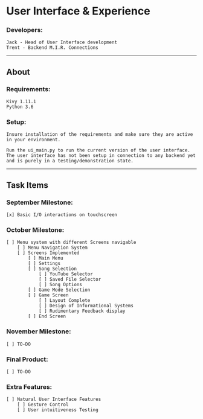 # User Interface & Experience

### Developers:
    Jack - Head of User Interface development
    Trent - Backend M.I.R. Connections

---
## About
### Requirements:
    Kivy 1.11.1
    Python 3.6
### Setup:
    Insure installation of the requirements and make sure they are active in your environment.
    
    Run the ui_main.py to run the current version of the user interface. The user interface has not been setup in connection to any backend yet and is purely in a testing/demonstration state.

---
## Task Items

### September Milestone:
    [x] Basic I/O interactions on touchscreen 

### October Milestone:
    [ ] Menu system with different Screens navigable
        [ ] Menu Navigation System
        [ ] Screens Implemented
            [ ] Main Menu
            [ ] Settings
            [ ] Song Selection
                [ ] YouTube Selector
                [ ] Saved File Selector
                [ ] Song Options
            [ ] Game Mode Selection
            [ ] Game Screen
                [ ] Layout Complete
                [ ] Design of Informational Systems
                [ ] Rudimentary Feedback display
            [ ] End Screen    

### November Milestone:
    [ ] TO-DO

### Final Product:
    [ ] TO-DO

### Extra Features:
    [ ] Natural User Interface Features
        [ ] Gesture Control
        [ ] User intuitiveness Testing